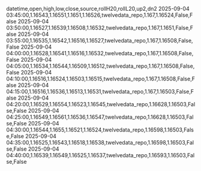 datetime,open,high,low,close,source,rollH20,rollL20,up2,dn2
2025-09-04 03:45:00,1.16543,1.16551,1.1651,1.16526,twelvedata_repo,1.167,1.16524,False,False
2025-09-04 03:50:00,1.16527,1.16539,1.16508,1.16532,twelvedata_repo,1.167,1.1651,False,False
2025-09-04 03:55:00,1.16535,1.16542,1.16516,1.16527,twelvedata_repo,1.167,1.16508,False,False
2025-09-04 04:00:00,1.16528,1.16541,1.16516,1.16532,twelvedata_repo,1.167,1.16508,False,False
2025-09-04 04:05:00,1.16534,1.16544,1.16509,1.16512,twelvedata_repo,1.167,1.16508,False,False
2025-09-04 04:10:00,1.16516,1.16524,1.16503,1.16515,twelvedata_repo,1.167,1.16508,False,False
2025-09-04 04:15:00,1.16516,1.16536,1.16513,1.16531,twelvedata_repo,1.167,1.16503,False,False
2025-09-04 04:20:00,1.16529,1.16554,1.16523,1.16545,twelvedata_repo,1.16628,1.16503,False,False
2025-09-04 04:25:00,1.16549,1.16561,1.16536,1.16547,twelvedata_repo,1.16628,1.16503,False,False
2025-09-04 04:30:00,1.16544,1.1655,1.16521,1.16524,twelvedata_repo,1.16598,1.16503,False,False
2025-09-04 04:35:00,1.16525,1.16543,1.16518,1.16538,twelvedata_repo,1.16598,1.16503,False,False
2025-09-04 04:40:00,1.16539,1.16549,1.16525,1.16537,twelvedata_repo,1.16593,1.16503,False,False
